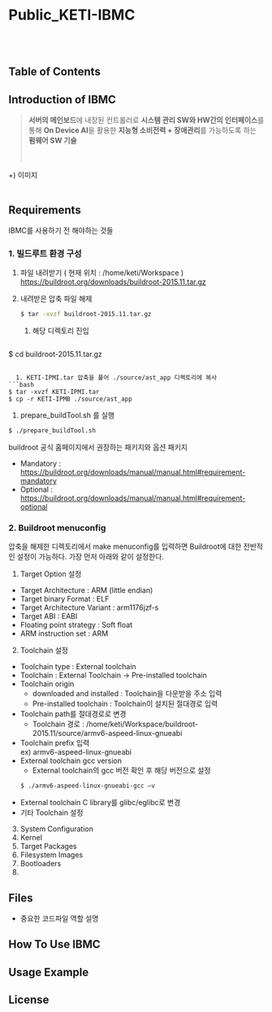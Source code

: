 # Public_KETI-IBMC 
<br/><br/>
<!--## 목차 
<br/><br/>
## 프로젝트 목적 및 용도 
- 이 프로젝트는 무엇을 위한 것인가
- 어떤 문제를 해결할 수 있는가
- 어떤 사람들이 이 프로젝트를 사용하면 좋은가
- 어떻게 작동하는가
<br/><br/>
## 프로젝트를 시작하는 방법 
프로젝트를 처음 사용하기 위해 필요한 내용
- 프로젝트를 설치, 사용하기 위해 필요한 전제조건이 있는가
- 어떻게 설치, 사용, 테스트 하는가
- 설치 가이드 문서는 어디에 있는가
  - 실행환경 ( OS, 컴파일러 혹은 하드웨어 관련 / CPU, RAM / Built with C++.. )
  - 코드 실행전 설치해야할 패키지 혹은 의존성이 걸리는 문제들<br/>
<br/><br/>
## 중요 코드파일 
해당 파일이 무슨 역할인지 설명
<br/><br/>
## 사용 방법 
프로그램을 어떻게 작동시키는가, usage example 을 함께 작성
<br/><br/>
## 버전 관리 (업데이트 내역)
<br/><br/>
## License 
<br/><br/>
## Contributing 
<br/><br/>
## Contact & Authors 
-->  

## Table of Contents

## Introduction of IBMC  
> **서버의 메인보드**에 내장된 컨트롤러로 **시스템 관리 SW와 HW간의 인터페이스**를 통해 **On Device AI**을 활용한 **지능형 소비전력 + 장애관리**를 가능하도록 하는 **펌웨어 SW 기술**  
<br/><br/>

+) 이미지
<br/><br/>

## Requirements  
IBMC를 사용하기 전 해야하는 것들  
### 1. 빌드루트 환경 구성
1. 파일 내려받기 ( 현재 위치 : /home/keti/Workspace )  
<https://buildroot.org/downloads/buildroot-2015.11.tar.gz>  

1. 내려받은 압축 파일 해제  
	```bash
	$ tar -xvzf buildroot-2015.11.tar.gz
	```
	
	1. 해당 디렉토리 진입  
	```bash
  $ cd buildroot-2015.11.tar.gz
  ```  
	
	1. KETI-IPMI.tar 압축을 풀어 ./source/ast_app 디렉토리에 복사  
  ```bash
  $ tar -xvzf KETI-IPMI.tar  
  $ cp -r KETI-IPMB ./source/ast_app  
  ```  
  
  1. prepare_buildTool.sh 를 실행
  ```bash
  $ ./prepare_buildTool.sh
  ```  
		
  
  
  buildroot 공식 홈페이지에서 권장하는 패키지와 옵션 패키지  
  - Mandatory : <https://buildroot.org/downloads/manual/manual.html#requirement-mandatory>
  - Optional : <https://buildroot.org/downloads/manual/manual.html#requirement-optional>  
  
  
  
### 2. Buildroot menuconfig  
 압축을 해제한 디렉토리에서 make menuconfig를 입력하면 Buildroot에 대한 전반적인 설정이 가능하다. 가장 먼저 아래와 같이 설정한다.
 
 1. Target Option 설정  
 - Target Architecture : ARM (little endian)  
 - Target binary Format : ELF  
 - Target Architecture Variant : arm1176jzf-s  
 - Target ABI : EABI  
 - Floating point strategy : Soft float  
 - ARM instruction set : ARM    
 
 2. Toolchain 설정  
 - Toolchain type : External toolchain  
 - Toolchain : External Toolchain -> Pre-installed toolchain  
 - Toolchain origin    
 	- downloaded and installed : Toolchain을 다운받을 주소 입력  
 	- Pre-installed toolchain : Toolchain이 설치된 절대경로 입력  
 - Toolchain path를 절대경로로 변경  
 	- Toolchain 경로 : /home/keti/Workspace/buildroot-2015.11/source/armv6-aspeed-linux-gnueabi  
 - Toolchain prefix 입력  
 ex) armv6-aspeed-linux-gnueabi  
 - External toolchain gcc version  
 	- External toolchain의 gcc 버전 확인 후 해당 버전으로 설정
 	```bash
 	$ ./armv6-aspeed-linux-gnueabi-gcc –v
	```  
- External toolchain C library를 glibc/eglibc로 변경
- 기타 Toolchain 설정  

3. System Configuration 
4. Kernel
5. Target Packages
6. Filesystem Images
7. Bootloaders
8. 
 
   
 


## Files
- 중요한 코드파일 역할 설명

## How To Use IBMC

## Usage Example

## License











